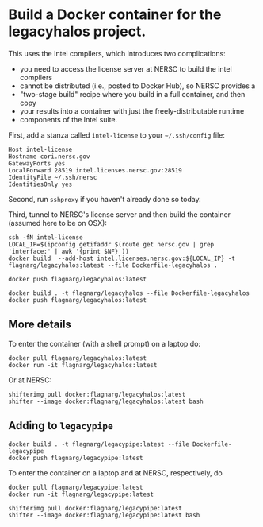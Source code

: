 Build a Docker container for the legacyhalos project.
=====================================================

This uses the Intel compilers, which introduces two complications:

- you need to access the license server at NERSC to build the intel compilers
- cannot be distributed (i.e., posted to Docker Hub), so NERSC provides a
- "two-stage build" recipe where you build in a full container, and then copy
- your results into a container with just the freely-distributable runtime
- components of the Intel suite.

First, add a stanza called `intel-license` to your `~/.ssh/config` file:

```
Host intel-license
Hostname cori.nersc.gov
GatewayPorts yes
LocalForward 28519 intel.licenses.nersc.gov:28519
IdentityFile ~/.ssh/nersc
IdentitiesOnly yes
```

Second, run `sshproxy` if you haven't already done so today.

Third, tunnel to NERSC's license server and then build the container (assumed
here to be on OSX):

```
ssh -fN intel-license
LOCAL_IP=$(ipconfig getifaddr $(route get nersc.gov | grep 'interface:' | awk '{print $NF}'))
docker build  --add-host intel.licenses.nersc.gov:${LOCAL_IP} -t flagnarg/legacyhalos:latest --file Dockerfile-legacyhalos . 

docker push flagnarg/legacyhalos:latest
```



```
docker build . -t flagnarg/legacyhalos --file Dockerfile-legacyhalos
docker push flagnarg/legacyhalos:latest
```

More details
------------

To enter the container (with a shell prompt) on a laptop do:
```
docker pull flagnarg/legacyhalos:latest
docker run -it flagnarg/legacyhalos:latest
```

Or at NERSC:
```
shifterimg pull docker:flagnarg/legacyhalos:latest
shifter --image docker:flagnarg/legacyhalos:latest bash
```

Adding to `legacypipe`
----------------------

```
docker build . -t flagnarg/legacypipe:latest --file Dockerfile-legacypipe
docker push flagnarg/legacypipe:latest
```

To enter the container on a laptop and at NERSC, respectively, do
```
docker pull flagnarg/legacypipe:latest
docker run -it flagnarg/legacypipe:latest
```

```
shifterimg pull docker:flagnarg/legacypipe:latest
shifter --image docker:flagnarg/legacypipe:latest bash
```
